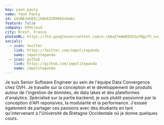 ```yaml
---
key: yann_pauly
name: Yann Pauly
id: wVvNE3ebE9ijkBe632R99kbnHa6z
feature: false
company: OVHcloud
city: Brest, France
photoURL: https://lh3.googleusercontent.com/a-/AAuE7mAmD9ZGSa7NgzfV_suso16VkkzpoIOlil9Lxj70
socials:
  - icon: twitter
    link: https://twitter.com/impolitepanda
    name: impolitepanda
  - icon: github
    link: https://github.com/impolitepanda
    name: impolitepanda
---
```

Je suis Senior Software Engineer au sein de l'équipe Data Convergence chez OVH. Je travaille sur la conception et le développement de produits autour de l'ingestion de données, de data lakes et des plateformes d'analytics. Spécialisé sur la partie backend, je suis plutôt passionné par la conception d'API reponsives, la modularité et la performance. J'essaie également de partager ces passions avec des étudiants en tant qu'intervenant à l'Université de Bretagne Occidentale où je donne quelques cours.